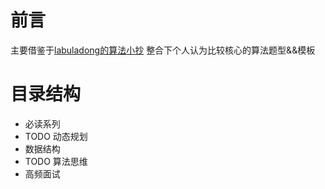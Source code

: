 # 前言

主要借鉴于[labuladong的算法小抄](https://github.com/labuladong/fucking-algorithm)
整合下个人认为比较核心的算法题型&&模板

# 目录结构
+ 必读系列
+ TODO 动态规划
+ 数据结构
+ TODO 算法思维
+ 高频面试
